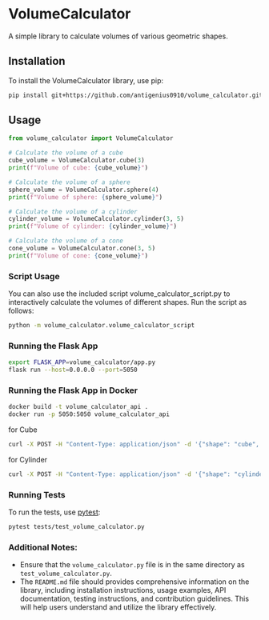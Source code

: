 # VolumeCalculator

A simple library to calculate volumes of various geometric shapes.

## Installation

To install the VolumeCalculator library, use pip:

```sh
pip install git+https://github.com/antigenius0910/volume_calculator.git
```

## Usage
```python
from volume_calculator import VolumeCalculator

# Calculate the volume of a cube
cube_volume = VolumeCalculator.cube(3)
print(f"Volume of cube: {cube_volume}")

# Calculate the volume of a sphere
sphere_volume = VolumeCalculator.sphere(4)
print(f"Volume of sphere: {sphere_volume}")

# Calculate the volume of a cylinder
cylinder_volume = VolumeCalculator.cylinder(3, 5)
print(f"Volume of cylinder: {cylinder_volume}")

# Calculate the volume of a cone
cone_volume = VolumeCalculator.cone(3, 5)
print(f"Volume of cone: {cone_volume}")
```

### Script Usage
You can also use the included script volume_calculator_script.py to interactively calculate the volumes of different shapes. Run the script as follows:
```sh
python -m volume_calculator.volume_calculator_script
```

### Running the Flask App
```sh
export FLASK_APP=volume_calculator/app.py
flask run --host=0.0.0.0 --port=5050
```

### Running the Flask App in Docker
```sh
docker build -t volume_calculator_api .
docker run -p 5050:5050 volume_calculator_api
```

for Cube
```sh
curl -X POST -H "Content-Type: application/json" -d '{"shape": "cube", "dimensions": {"side_length": 3}}' http://127.0.0.1:5050/calculate_volume
```

for Cylinder
```sh
curl -X POST -H "Content-Type: application/json" -d '{"shape": "cylinder", "dimensions": {"radius": 3, "height": 5}}' http://127.0.0.1:5050/calculate_volume
```


### Running Tests

To run the tests, use [pytest](https://pytest.org/):
```sh
pytest tests/test_volume_calculator.py
```


### Additional Notes:

- Ensure that the `volume_calculator.py` file is in the same directory as `test_volume_calculator.py`.
- The `README.md` file should provides comprehensive information on the library, including installation instructions, usage examples, API documentation, testing instructions, and contribution guidelines. This will help users understand and utilize the library effectively.
